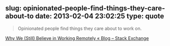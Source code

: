 slug: opinionated-people-find-things-they-care-about-to
date: 2013-02-04 23:02:25
type: quote
---

> Opinionated people find things they care about to work on.

[Why We (Still) Believe in Working Remotely « Blog – Stack Exchange](http://blog.stackoverflow.com/2013/02/why-we-still-believe-in-working-remotely/)
